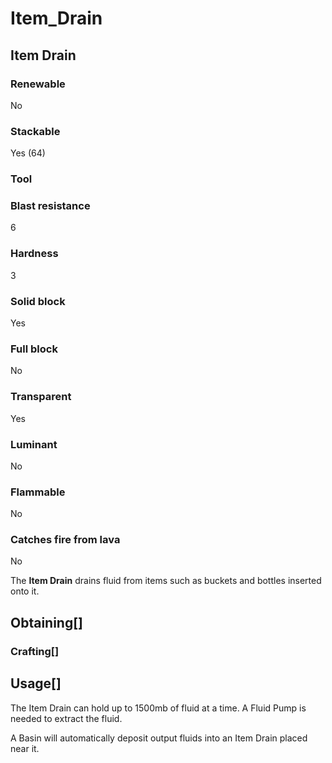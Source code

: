 # Item_Drain

## Item Drain

### Renewable

No

### Stackable

Yes (64)

### Tool

### Blast resistance

6

### Hardness

3

### Solid block

Yes

### Full block

No

### Transparent

Yes

### Luminant

No

### Flammable

No

### Catches fire from lava

No

The **Item Drain** drains fluid from items such as buckets and bottles inserted onto it.

## Obtaining[]

### Crafting[]

## Usage[]

The Item Drain can hold up to 1500mb of fluid at a time. A Fluid Pump is needed to extract the fluid.

A Basin will automatically deposit output fluids into an Item Drain placed near it.